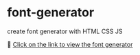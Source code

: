 # font-generator
create font generator with HTML CSS JS

🔗 <a href='https://saharnrv.github.io/font-generator/'>Click on the link to view the font generator</a>

